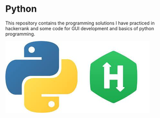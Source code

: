# Python
This repository contains the programming solutions I have practiced in hackerrank and some code for GUI development and basics of python programming.

![#python](https://github.com/ayanbabusona/Python/blob/master/python_github.jpg)
